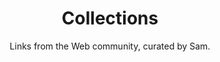 ---
Type : "tags"
layout : "collections"
title: "Collections"
subtitle : "Links from the Web community, curated by Sam."
---
